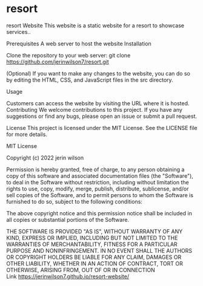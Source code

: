 # resort    
resort Website
This website is a static website for a resort to showcase  services..

Prerequisites
A web server to host the website
Installation

Clone the repository to your web server:
git clone https://github.com/jerinwilson7/resort.git

(Optional) If you want to make any changes to the website, you can do so by editing the HTML, CSS, and JavaScript files in the src directory.

Usage

Customers can access the website by visiting the URL where it is hosted.
Contributing
We welcome contributions to this project. If you have any suggestions or find any bugs, please open an issue or submit a pull request.

License
This project is licensed under the MIT License. See the LICENSE file for more details.

MIT License

Copyright (c) 2022 jerin wilson

Permission is hereby granted, free of charge, to any person obtaining a copy of this software and associated documentation files (the "Software"), to deal in the Software without restriction, including without limitation the rights to use, copy, modify, merge, publish, distribute, sublicense, and/or sell copies of the Software, and to permit persons to whom the Software is furnished to do so, subject to the following conditions:

The above copyright notice and this permission notice shall be included in all copies or substantial portions of the Software.

THE SOFTWARE IS PROVIDED "AS IS", WITHOUT WARRANTY OF ANY KIND, EXPRESS OR IMPLIED, INCLUDING BUT NOT LIMITED TO THE WARRANTIES OF MERCHANTABILITY, FITNESS FOR A PARTICULAR PURPOSE AND NONINFRINGEMENT. IN NO EVENT SHALL THE AUTHORS OR COPYRIGHT HOLDERS BE LIABLE FOR ANY CLAIM, DAMAGES OR OTHER LIABILITY, WHETHER IN AN ACTION OF CONTRACT, TORT OR OTHERWISE, ARISING FROM, OUT OF OR IN CONNECTION  
Link https://jerinwilson7.github.io/resort-website/
